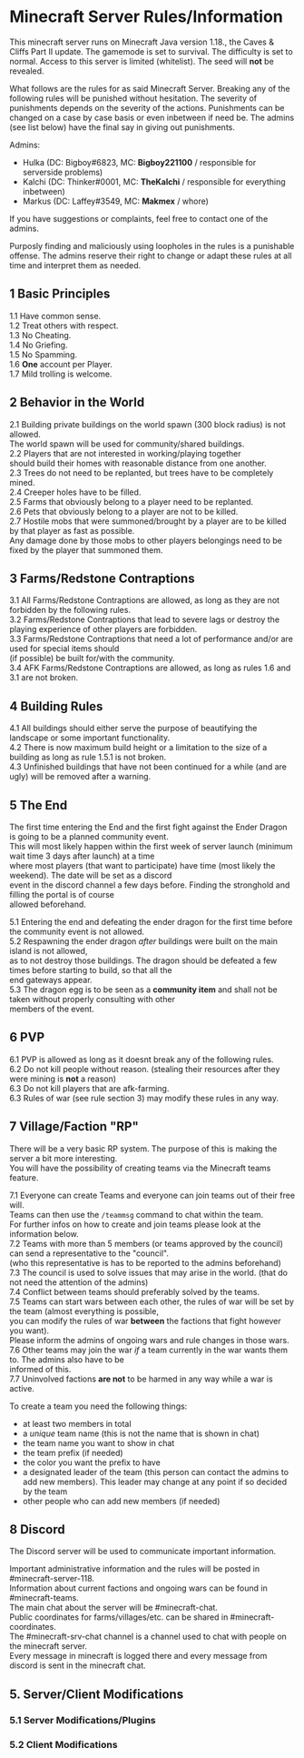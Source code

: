 # Minecraft Server Rules/Information
This minecraft server runs on Minecraft Java version 1.18., the Caves & Cliffs Part II update. The gamemode is set to survival.
The difficulty is set to normal. Access to this server is limited (whitelist). The seed will **not** be revealed.

What follows are the rules for as said Minecraft Server.
Breaking any of the following rules will be punished without hesitation.
The severity of punishments depends on the severity of the actions.
Punishments can be changed on a case by case basis or even inbetween if need be.
The admins (see list below) have the final say in giving out punishments.

Admins:
* Hulka (DC: Bigboy#6823, MC: **Bigboy221100** / responsible for serverside problems)
* Kalchi (DC: Thinker#0001, MC: **TheKalchi** / responsible for everything inbetween)
* Markus (DC: Laffey#3549, MC: **Makmex** / whore)

If you have suggestions or complaints, feel free to contact one of the admins.

Purposly finding and maliciously using loopholes in the rules is a punishable offense.
The admins reserve their right to change or adapt these rules at all time and interpret them as needed.

## 1 Basic Principles
1.1 Have common sense.  
1.2 Treat others with respect.  
1.3 No Cheating.  
1.4 No Griefing.  
1.5 No Spamming.  
1.6 **One** account per Player.  
1.7 Mild trolling is welcome.

## 2 Behavior in the World
2.1 Building private buildings on the world spawn (300 block radius) is not allowed.  
The world spawn will be used for community/shared buildings.  
2.2 Players that are not interested in working/playing together  
should build their homes with reasonable distance from one another.  
2.3 Trees do not need to be replanted, but trees have to be completely mined.  
2.4 Creeper holes have to be filled.  
2.5 Farms that obviously belong to a player need to be replanted.  
2.6 Pets that obviously belong to a player are not to be killed.  
2.7 Hostile mobs that were summoned/brought by a player are to be killed by that player as fast as possible.  
Any damage done by those mobs to other players belongings need to be fixed by the player that summoned them.

## 3 Farms/Redstone Contraptions
3.1 All Farms/Redstone Contraptions are allowed, as long as they are not forbidden by the following rules.  
3.2 Farms/Redstone Contraptions that lead to severe lags or destroy the playing experience of other players are forbidden.  
3.3 Farms/Redstone Contraptions that need a lot of performance and/or are used for special items should  
(if possible) be built for/with the community.  
3.4 AFK Farms/Redstone Contraptions are allowed, as long as rules 1.6 and 3.1 are not broken.

## 4 Building Rules
4.1 All buildings should either serve the purpose of beautifying the landscape or some important functionality.  
4.2 There is now maximum build height or a limitation to the size of a building as long as rule 1.5.1 is not broken.  
4.3 Unfinished buildings that have not been continued for a while (and are ugly) will be removed after a warning.

## 5 The End
The first time entering the End and the first fight against the Ender Dragon is going to be a planned community event.  
This will most likely happen within the first week of server launch (minimum wait time 3 days after launch) at a time  
where most players (that want to participate) have time (most likely the weekend). The date will be set as a discord  
event in the discord channel a few days before. Finding the stronghold and filling the portal is of course  
allowed beforehand.

5.1 Entering the end and defeating the ender dragon for the first time before the community event is not allowed.  
5.2 Respawning the ender dragon *after* buildings were built on the main island is not allowed,  
as to not destroy those buildings. The dragon should be defeated a few times before starting to build, so that all the  
end gateways appear.  
5.3 The dragon egg is to be seen as a **community item** and shall not be taken without properly consulting with other  
members of the event.

## 6 PVP
6.1 PVP is allowed as long as it doesnt break any of the following rules.  
6.2 Do not kill people without reason. (stealing their resources after they were mining is **not** a reason)  
6.3 Do not kill players that are afk-farming.  
6.3 Rules of war (see rule section 3) may modify these rules in any way.

## 7 Village/Faction "RP"
There will be a very basic RP system. The purpose of this is making the server a bit more interesting.  
You will have the possibility of creating teams via the Minecraft teams feature.

7.1 Everyone can create Teams and everyone can join teams out of their free will.  
Teams can then use the ``/teammsg`` command to chat within the team.  
For further infos on how to create and join teams please look at the information below.  
7.2 Teams with more than 5 members (or teams approved by the council) can send a representative to the "council".  
(who this representative is has to be reported to the admins beforehand)  
7.3 The council is used to solve issues that may arise in the world. (that do not need the attention of the admins)  
7.4 Conflict between teams should preferably solved by the teams.  
7.5 Teams can start wars between each other, the rules of war will be set by the team (almost everything is possible,  
you can modify the rules of war **between** the factions that fight however you want).  
Please inform the admins of ongoing wars and rule changes in those wars.  
7.6 Other teams may join the war *if* a team currently in the war wants them to. The admins also have to be  
informed of this.  
7.7 Uninvolved factions **are not** to be harmed in any way while a war is active.  

To create a team you need the following things:
* at least two members in total
* a *unique* team name (this is not the name that is shown in chat)
* the team name you want to show in chat
* the team prefix (if needed)
* the color you want the prefix to have
* a designated leader of the team (this person can contact the admins to add new members). This leader may
  change at any point if so decided by the team
* other people who can add new members (if needed)

## 8 Discord
The Discord server will be used to communicate important information.

Important administrative information and the rules will be posted in #minecraft-server-118.  
Information about current factions and ongoing wars can be found in #minecraft-teams.  
The main chat about the server will be #minecraft-chat.  
Public coordinates for farms/villages/etc. can be shared in #minecraft-coordinates.  
The #minecraft-srv-chat channel is a channel used to chat with people on the minecraft server.  
Every message in minecraft is logged there and every message from discord is sent in the minecraft chat.

## 5. Server/Client Modifications
### 5.1 Server Modifications/Plugins
### 5.2 Client Modifications
